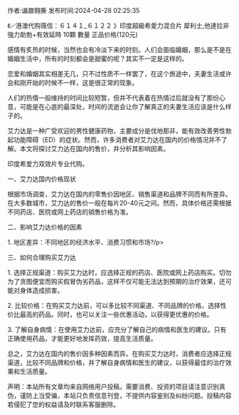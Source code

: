 <p>作者:谝鼐翱撕 发布时间:2024-04-28 02:25:35</p>
<p>《✅港澳代购薇信：６１４１_６１２２ 》印度超級希愛力混合片 犀利士,他達拉非 強力助勃+有效延時 10顆 數量 正品价格(120元) </p>
									<p>感情有炙热的时候，当然也会有冷淡下来的时刻。人们会面临婚姻，那么是不是在婚姻生活中，所有的时刻都会是甜蜜的呢？其实不一定是这样的。</p><p>恋爱和婚姻其实相差无几，只不过性质不一样罢了，在这个旅途中，夫妻生活或许会和刚开始的时候不一样，这是很正常的现象。</p><p>人们的热情一般维持的时间比较短暂，但并不代表着在热情过后就没有了那份心意，可能是在心底的最深处，时间的流逝会让你了解真正的夫妻生活应该是什么样子的。</p><p>艾力达是一种广受欢迎的男性健康药物，主要成分是伐地那非，能有效改善男性勃起功能障碍（ED）的症状。然而，许多消费者对艾力达在国内的价格情况并不了解。本文将探讨艾力达在国内的售价，并分析其影响因素。</p><p></p><p>印度希爱力双效片专业代购。</p><p></p><p></p><p>一、艾力达国内价格现状</p><p></p><p>根据市场调查，艾力达在国内的零售价因地区、销售渠道和品牌不同而有所差异。在大多数城市，艾力达的售价一般在每片20-40元之间。然而，具体价格还需根据不同药店、医院或网上药店的销售价格为准。</p><p></p><p>二、影响艾力达价格的因素</p><p></p><p>1. 地区差异：不同地区的经济水平、消费习惯和市场?/p><p></p><p>三、如何合理购买艾力达</p><p></p><p>1. 选择正规渠道：购买艾力达时，应选择正规的药店、医院或网上药店购买。切勿为了贪图便宜而购买假冒伪劣药品，这样不仅可能无法达到预期的治疗效果，还可能对身体造成损害。</p><p></p><p>2. 比较价格：在购买艾力达前，可以多比较不同渠道、不同品牌的价格，选择性价比最高的药品。同时，也可以关注一些优惠活动，以获得更优惠的价格。</p><p></p><p>3. 了解自身病情：在使用艾力达前，应充分了解自己的病情和医生的建议。只有正确使用药品，才能更好地发挥药效，提高生活质量。</p><p></p><p>总之，艾力达在国内的售价因多种因素而异。在购买艾力达时，消费者应选择正规渠道，比较不同品牌和价格，并了解自身病情和医生的建议，以获得最佳的治疗效果和生活质量。</p>				声明：本站所有文章均来自网络用户投稿，需要消费、投资的项目请注意识别真伪，谨防上当受骗，本站只负责信息刊登，不提供内容鉴别及纠纷问题。投稿内容若侵犯了您的权益请及时联系客服删除。				
